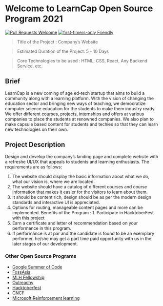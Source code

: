 # Welcome to LearnCap Open Source Program 2021

[![Pull Requests Welcome](https://img.shields.io/badge/PRs-welcome-brightgreen.svg?style=flat)](http://makeapullrequest.com)
[![first-timers-only Friendly](https://img.shields.io/badge/first--timers--only-friendly-blue.svg)](https://www.firsttimersonly.com/)

> Title of the Project : Company’s Website

> Estimated Duration of the Project: 5 - 10 Days

> Core Technologies to be used : HTML, CSS, React, Any Backend Service, etc.

## Brief 
LearnCap is a new coming of age ed-tech startup that aims to build a community along with a learning platform. With the vision of changing the education
sector and bringing new ways of teaching, we democratize computer science education for the students to make them industry ready. We offer different courses, projects, internships and offers at various companies to place the students at renowned companies. We also plan to make capsule based content for students and
techies so that they can learn new technologies on their own.

## Project Description
Design and develop the company’s landing page and complete website with a refreshe UI/UX that appeals to students and learning enthusiasts. The requirements are as follows:
1. The website should display the basic information about what we do, what our
vision is, where we are located.
2. The website should have a catalog of different courses and course
information that makes it easier for the visitors to learn about them.
3. It should be content rich, design should be as per the modern design
standards and interactive UI is appreciated.
4. Options for routing, manageable content pages and more can be
implemented.
Benefits of the Program : 1. Participate in HacktoberFest with this project
2. Earn a certificate and letter of recommendation based on your performance in this
program.
3. If performance is at par and the candidate is found to be an exemplary performer,
he/she may get a part time paid opportunity with us in the later stages of our
development.

### Other Open Source Programs
- [Google Summer of Code](https://summerofcode.withgoogle.com)
- [FossAsia](https://fossasia.org)
- [MLH Fellowship](https://fellowship.mlh.io)
- [Outreachy](https://www.outreachy.org)
- [Hacktoberfest](https://hacktoberfest.digitalocean.com)
- [CNCF](https://events.linuxfoundation.org/kubecon-cloudnativecon-north-america/)
- [Microsoft Reinforcement learning](https://www.microsoft.com/en-us/research/academic-program/rl-open-source-fest/)
